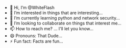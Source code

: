 - 👋 Hi, I’m @WhiteFlash
- 👀 I’m interested in things that are interesting...
- 🌱 I’m currently learning python and network security...
- 💞️ I’m looking to collaborate on things that interest me...
- 📫 How to reach me? ... I'll let you know...
- 😄 Pronouns: That Dude...
- ⚡ Fun fact: Facts are fun...

<!---
Kevon110/Kevon110 is a ✨ special ✨ repository because its `README.md` (this file) appears on your GitHub profile.
You can click the Preview link to take a look at your changes.
--->
